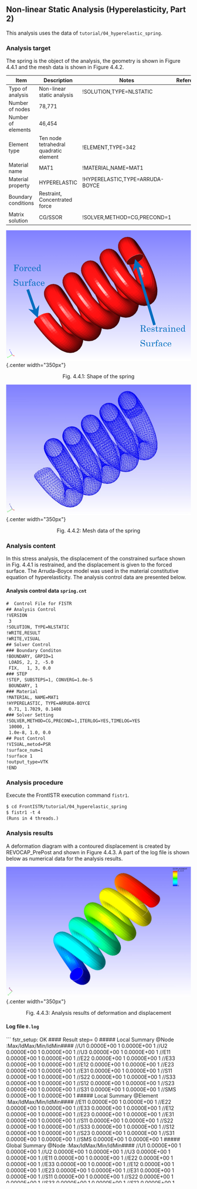 ## Non-linear Static Analysis (Hyperelasticity, Part 2)

This analysis uses the data of `tutorial/04_hyperelastic_spring`.

### Analysis target

The spring is the object of the analysis, the geometry is shown in Figure 4.4.1 and the mesh data is shown in Figure 4.4.2.

 |Item               |Description                           |Notes                          |Reference |
 |-------------------|--------------------------------------|-------------------------------|----------|
 |Typo of analysis   |Non-linear static analysis            |!SOLUTION,TYPE=NLSTATIC        |          |
 |Number of nodes    |78,771                                |                               |          |
 |Number of elements |46,454                                |                               |          |
 |Element type       |Ten node tetrahedral quadratic element|!ELEMENT,TYPE=342              |          |
 |Material name      |MAT1                                  |!MATERIAL,NAME=MAT1            |          |
 |Material property  |HYPERELASTIC                          |!HYPERELASTIC,TYPE=ARRUDA-BOYCE|          |
 |Boundary conditions|Restraint, Concentrated force         |                               |          |
 |Matrix solution    |CG/SSOR                               |!SOLVER,METHOD=CG,PRECOND=1    |          |

![Shape of the spring](./media/tutorial04_01.png){.center width="350px"}
<div style="text-align: center;">
Fig. 4.4.1: Shape of the spring
</div>

![Mesh data of the spring](./media/tutorial04_02.png){.center width="350px"}
<div style="text-align: center;">
Fig. 4.4.2: Mesh data of the spring
</div>

### Analysis content

In this stress analysis, the displacement of the constrained surface shown in Fig. 4.4.1 is restrained, and the displacement is given to the forced surface. The Arruda–Boyce model was used in the material constitutive equation of hyperelasticity. The analysis control data are presented below.

#### Analysis control data `spring.cnt`

```
#  Control File for FISTR
## Analysis Control
!VERSION
 3
!SOLUTION, TYPE=NLSTATIC
!WRITE,RESULT
!WRITE,VISUAL
## Solver Control
### Boundary Conditon
!BOUNDARY, GRPID=1
 LOADS, 2, 2, -5.0
 FIX,   1, 3, 0.0
### STEP
!STEP, SUBSTEPS=1, CONVERG=1.0e-5
 BOUNDARY, 1
### Material
!MATERIAL, NAME=MAT1
!HYPERELASTIC, TYPE=ARRUDA-BOYCE
 0.71, 1.7029, 0.1408
### Solver Setting
!SOLVER,METHOD=CG,PRECOND=1,ITERLOG=YES,TIMELOG=YES
 10000, 1
 1.0e-8, 1.0, 0.0
## Post Control
!VISUAL,metod=PSR
!surface_num=1
!surface 1
!output_type=VTK
!END
```

### Analysis procedure

Execute the FrontISTR execution command `fistr1`.

```
$ cd FrontISTR/tutorial/04_hyperelastic_spring
$ fistr1 -t 4
(Runs in 4 threads.)
```

### Analysis results

A deformation diagram with a contoured displacement is created by REVOCAP_PrePost and shown in Figure 4.4.3. A part of the log file is shown below as numerical data for the analysis results.

![Analysis results of deformation and displacement](./media/tutorial04_03.png){.center width="350px"}
<div style="text-align: center;">
Fig. 4.4.3: Analysis results of deformation and displacement
</div>

#### Log file `0.log`

<div style="height: 400px; overflow-y: scroll;">
```
 fstr_setup: OK
#### Result step=     0
 ##### Local Summary @Node    :Max/IdMax/Min/IdMin####
 //U1    0.0000E+00         1  0.0000E+00         1
 //U2    0.0000E+00         1  0.0000E+00         1
 //U3    0.0000E+00         1  0.0000E+00         1
 //E11   0.0000E+00         1  0.0000E+00         1
 //E22   0.0000E+00         1  0.0000E+00         1
 //E33   0.0000E+00         1  0.0000E+00         1
 //E12   0.0000E+00         1  0.0000E+00         1
 //E23   0.0000E+00         1  0.0000E+00         1
 //E31   0.0000E+00         1  0.0000E+00         1
 //S11   0.0000E+00         1  0.0000E+00         1
 //S22   0.0000E+00         1  0.0000E+00         1
 //S33   0.0000E+00         1  0.0000E+00         1
 //S12   0.0000E+00         1  0.0000E+00         1
 //S23   0.0000E+00         1  0.0000E+00         1
 //S31   0.0000E+00         1  0.0000E+00         1
 //SMS   0.0000E+00         1  0.0000E+00         1
 ##### Local Summary @Element :Max/IdMax/Min/IdMin####
 //E11   0.0000E+00         1  0.0000E+00         1
 //E22   0.0000E+00         1  0.0000E+00         1
 //E33   0.0000E+00         1  0.0000E+00         1
 //E12   0.0000E+00         1  0.0000E+00         1
 //E23   0.0000E+00         1  0.0000E+00         1
 //E31   0.0000E+00         1  0.0000E+00         1
 //S11   0.0000E+00         1  0.0000E+00         1
 //S22   0.0000E+00         1  0.0000E+00         1
 //S33   0.0000E+00         1  0.0000E+00         1
 //S12   0.0000E+00         1  0.0000E+00         1
 //S23   0.0000E+00         1  0.0000E+00         1
 //S31   0.0000E+00         1  0.0000E+00         1
 //SMS   0.0000E+00         1  0.0000E+00         1
 ##### Global Summary @Node    :Max/IdMax/Min/IdMin####
 //U1    0.0000E+00         1  0.0000E+00         1
 //U2    0.0000E+00         1  0.0000E+00         1
 //U3    0.0000E+00         1  0.0000E+00         1
 //E11   0.0000E+00         1  0.0000E+00         1
 //E22   0.0000E+00         1  0.0000E+00         1
 //E33   0.0000E+00         1  0.0000E+00         1
 //E12   0.0000E+00         1  0.0000E+00         1
 //E23   0.0000E+00         1  0.0000E+00         1
 //E31   0.0000E+00         1  0.0000E+00         1
 //S11   0.0000E+00         1  0.0000E+00         1
 //S22   0.0000E+00         1  0.0000E+00         1
 //S33   0.0000E+00         1  0.0000E+00         1
 //S12   0.0000E+00         1  0.0000E+00         1
 //S23   0.0000E+00         1  0.0000E+00         1
 //S31   0.0000E+00         1  0.0000E+00         1
 //SMS   0.0000E+00         1  0.0000E+00         1
 ##### Global Summary @Element :Max/IdMax/Min/IdMin####
 //E11   0.0000E+00         1  0.0000E+00         1
 //E22   0.0000E+00         1  0.0000E+00         1
 //E33   0.0000E+00         1  0.0000E+00         1
 //E12   0.0000E+00         1  0.0000E+00         1
 //E23   0.0000E+00         1  0.0000E+00         1
 //E31   0.0000E+00         1  0.0000E+00         1
 //S11   0.0000E+00         1  0.0000E+00         1
 //S22   0.0000E+00         1  0.0000E+00         1
 //S33   0.0000E+00         1  0.0000E+00         1
 //S12   0.0000E+00         1  0.0000E+00         1
 //S23   0.0000E+00         1  0.0000E+00         1
 //S31   0.0000E+00         1  0.0000E+00         1
 //SMS   0.0000E+00         1  0.0000E+00         1
#### Result step=     1
 ##### Local Summary @Node    :Max/IdMax/Min/IdMin####
 //U1    2.6070E-01     42179 -2.4651E-01     44163
 //U2    2.0567E-02     14512 -5.0036E+00     44753
 //U3    6.6559E-02     15443 -6.6862E-01     44664
 //E11   4.1026E-03      1015 -4.5809E-03      3429
 //E22   2.3030E-03     42626 -1.5152E-03     44761
 //E33   4.1949E-03     23553 -5.0169E-03     27938
 //E12   1.3348E-02     55149 -1.3381E-02     56829
 //E23   2.7881E-02     48353 -1.9534E-02     48322
 //E31   1.0861E-02     47938 -8.8803E-03      9493
 //S11   8.4247E-03      8264 -9.1017E-03      8501
 //S22   1.0769E-02     56772 -6.3921E-03     56787
 //S33   1.3881E-02     56764 -1.2778E-02     42632
 //S12   1.2396E-02     55149 -1.2434E-02     56829
 //S23   2.5880E-02     48353 -1.8138E-02     48322
 //S31   1.0081E-02     47938 -8.2435E-03      9493
 //SMS   4.9638E-02     48353  2.8482E-04     66578
 ##### Local Summary @Element :Max/IdMax/Min/IdMin####
 //E11   3.9156E-03     34074 -4.3403E-03     16932
 //E22   1.8391E-03     23282 -1.2721E-03     56220
 //E33   3.9490E-03     45925 -4.4530E-03     34145
 //E12   1.2578E-02     45680 -1.1729E-02     19492
 //E23   2.0534E-02     40739 -1.3512E-02     24172
 //E31   9.4162E-03     32786 -7.6149E-03     44971
 //S11   7.7882E-03     25880 -8.2932E-03     45925
 //S22   6.8884E-03     23275 -6.1373E-03     49821
 //S33   9.9242E-03     59974 -9.5475E-03     31626
 //S12   1.1679E-02     45680 -1.0893E-02     19492
 //S23   1.9071E-02     40739 -1.2534E-02     24172
 //S31   8.7376E-03     32786 -7.0660E-03     44971
 //SMS   3.5586E-02     40739  4.1161E-04     40537
 ##### Global Summary @Node    :Max/IdMax/Min/IdMin####
 //U1    2.6070E-01     42179 -2.4651E-01     44163
 //U2    2.0567E-02     14512 -5.0036E+00     44753
 //U3    6.6559E-02     15443 -6.6862E-01     44664
 //E11   4.1026E-03      1015 -4.5809E-03      3429
 //E22   2.3030E-03     42626 -1.5152E-03     44761
 //E33   4.1949E-03     23553 -5.0169E-03     27938
 //E12   1.3348E-02     55149 -1.3381E-02     56829
 //E23   2.7881E-02     48353 -1.9534E-02     48322
 //E31   1.0861E-02     47938 -8.8803E-03      9493
 //S11   8.4247E-03      8264 -9.1017E-03      8501
 //S22   1.0769E-02     56772 -6.3921E-03     56787
 //S33   1.3881E-02     56764 -1.2778E-02     42632
 //S12   1.2396E-02     55149 -1.2434E-02     56829
 //S23   2.5880E-02     48353 -1.8138E-02     48322
 //S31   1.0081E-02     47938 -8.2435E-03      9493
 //SMS   4.9638E-02     48353  2.8482E-04     66578
 ##### Global Summary @Element :Max/IdMax/Min/IdMin####
 //E11   3.9156E-03     34074 -4.3403E-03     16932
 //E22   1.8391E-03     23282 -1.2721E-03     56220
 //E33   3.9490E-03     45925 -4.4530E-03     34145
 //E12   1.2578E-02     45680 -1.1729E-02     19492
 //E23   2.0534E-02     40739 -1.3512E-02     24172
 //E31   9.4162E-03     32786 -7.6149E-03     44971
 //S11   7.7882E-03     25880 -8.2932E-03     45925
 //S22   6.8884E-03     23275 -6.1373E-03     49821
 //S33   9.9242E-03     59974 -9.5475E-03     31626
 //S12   1.1679E-02     45680 -1.0893E-02     19492
 //S23   1.9071E-02     40739 -1.2534E-02     24172
 //S31   8.7376E-03     32786 -7.0660E-03     44971
 //SMS   3.5586E-02     40739  4.1161E-04     40537
```
</div> 

